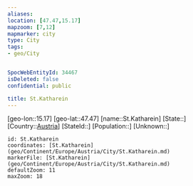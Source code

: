 ```yaml
---
aliases: 
location: [47.47,15.17]
mapzoom: [7,12] 
mapmarker: city 
type: City
tags:
- geo/City


SpocWebEntityId: 34467
isDeleted: false
confidential: public

title: St.Katharein
---
```

[geo-lon::15.17]
[geo-lat::47.47]
[name::St.Katharein]
[State::]
[Country::[Austria](geo/Continent/Europe/Austria.md)]
[StateId::]
[Population::]
[Unknown::]


```leaflet
id: St.Katharein
coordinates: [St.Katharein](geo/Continent/Europe/Austria/City/St.Katharein.md)
markerFile: [St.Katharein](geo/Continent/Europe/Austria/City/St.Katharein.md)
defaultZoom: 11 
maxZoom: 18
```


